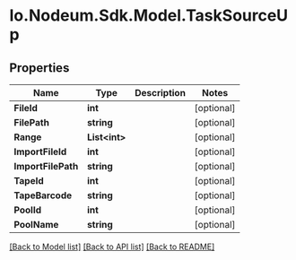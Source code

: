 # Io.Nodeum.Sdk.Model.TaskSourceUp
## Properties

Name | Type | Description | Notes
------------ | ------------- | ------------- | -------------
**FileId** | **int** |  | [optional] 
**FilePath** | **string** |  | [optional] 
**Range** | **List&lt;int&gt;** |  | [optional] 
**ImportFileId** | **int** |  | [optional] 
**ImportFilePath** | **string** |  | [optional] 
**TapeId** | **int** |  | [optional] 
**TapeBarcode** | **string** |  | [optional] 
**PoolId** | **int** |  | [optional] 
**PoolName** | **string** |  | [optional] 

[[Back to Model list]](../README.md#documentation-for-models) [[Back to API list]](../README.md#documentation-for-api-endpoints) [[Back to README]](../README.md)

